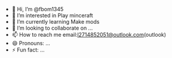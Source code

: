 - 👋 Hi, I’m @fbom1345
- 👀 I’m interested in Play minceraft
- 🌱 I’m currently learning Make mods
- 💞️ I’m looking to collaborate on ...
- 📫 How to reach me email:l2714852051@outlook.com(outlook)
- 😄 Pronouns: ...
- ⚡ Fun fact: ...

<!---
fbom1345/fbom1345 is a ✨ special ✨ repository because its `README.md` (this file) appears on your GitHub profile.
You can click the Preview link to take a look at your changes.
--->
